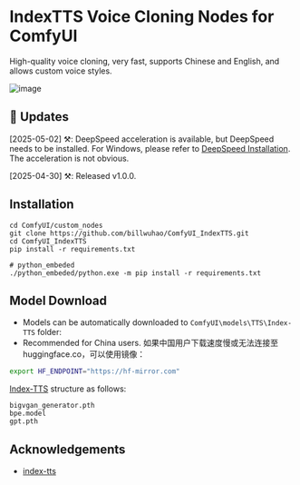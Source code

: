 # IndexTTS Voice Cloning Nodes for ComfyUI

High-quality voice cloning, very fast, supports Chinese and English, and allows custom voice styles.

![image](https://github.com/billwuhao/ComfyUI_IndexTTS/blob/main/images/2025-04-30_19-22-46.png)

## 📣 Updates

[2025-05-02] ⚒️: DeepSpeed acceleration is available, but DeepSpeed needs to be installed. For Windows, please refer to [DeepSpeed Installation](https://github.com/deepspeedai/DeepSpeed/blob/master/blogs/windows/08-2024/chinese/README.md). The acceleration is not obvious.

[2025-04-30] ⚒️: Released v1.0.0.

## Installation

```
cd ComfyUI/custom_nodes
git clone https://github.com/billwuhao/ComfyUI_IndexTTS.git
cd ComfyUI_IndexTTS
pip install -r requirements.txt

# python_embeded
./python_embeded/python.exe -m pip install -r requirements.txt
```

## Model Download

- Models can be automatically downloaded to `ComfyUI\models\TTS\Index-TTS` folder:
- Recommended for China users. 如果中国用户下载速度慢或无法连接至huggingface.co，可以使用镜像：

```bash
export HF_ENDPOINT="https://hf-mirror.com"
```

[Index-TTS](https://huggingface.co/IndexTeam/Index-TTS/tree/main) structure as follows:

```
bigvgan_generator.pth
bpe.model
gpt.pth
```

## Acknowledgements

- [index-tts](https://github.com/index-tts/index-tts)

